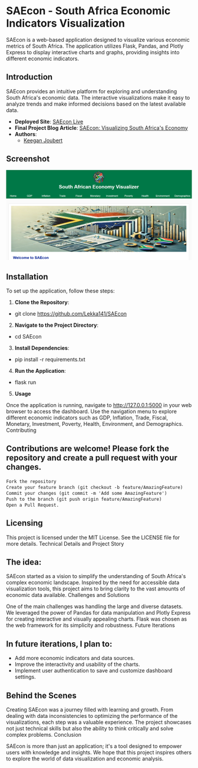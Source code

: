 # SAEcon - South Africa Economic Indicators Visualization

SAEcon is a web-based application designed to visualize various economic metrics of South Africa. The application utilizes Flask, Pandas, and Plotly Express to display interactive charts and graphs, providing insights into different economic indicators.

## Introduction

SAEcon provides an intuitive platform for exploring and understanding South Africa's economic data. The interactive visualizations make it easy to analyze trends and make informed decisions based on the latest available data.

- **Deployed Site**: [SAEcon Live](https://saeconflaskapp.azurewebsites.net/)
- **Final Project Blog Article**: [SAEcon: Visualizing South Africa's Economy](http://example.com/blog)
- **Authors**:
  - [Keegan Joubert](https://www.linkedin.com/in/keegan-joubert/)

## Screenshot

![SAEcon Screenshot](static/images/screenshot.png)

## Installation

To set up the application, follow these steps:

1. **Clone the Repository**:   
- git clone https://github.com/Lekka141/SAEcon

2. **Navigate to the Project Directory**:
- cd SAEcon

3. **Install Dependencies**:

- pip install -r requirements.txt

4. **Run the Application**:
- flask run

5. **Usage**

Once the application is running, navigate to http://127.0.0.1:5000 in your web browser to access the dashboard. Use the navigation menu to explore different economic indicators such as GDP, Inflation, Trade, Fiscal, Monetary, Investment, Poverty, Health, Environment, and Demographics.
Contributing

## Contributions are welcome! Please fork the repository and create a pull request with your changes.

    Fork the repository
    Create your feature branch (git checkout -b feature/AmazingFeature)
    Commit your changes (git commit -m 'Add some AmazingFeature')
    Push to the branch (git push origin feature/AmazingFeature)
    Open a Pull Request.

## Licensing

This project is licensed under the MIT License. See the LICENSE file for more details.
Technical Details and Project Story

## The idea:

SAEcon started as a vision to simplify the understanding of South Africa's complex economic landscape. Inspired by the need for accessible data visualization tools, this project aims to bring clarity to the vast amounts of economic data available.
Challenges and Solutions

One of the main challenges was handling the large and diverse datasets. We leveraged the power of Pandas for data manipulation and Plotly Express for creating interactive and visually appealing charts. Flask was chosen as the web framework for its simplicity and robustness.
Future Iterations

## In future iterations, I plan to:

- Add more economic indicators and data sources.
- Improve the interactivity and usability of the charts.
- Implement user authentication to save and customize dashboard settings.

## Behind the Scenes

Creating SAEcon was a journey filled with learning and growth. From dealing with data inconsistencies to optimizing the performance of the visualizations, each step was a valuable experience. The project showcases not just technical skills but also the ability to think critically and solve complex problems.
Conclusion

SAEcon is more than just an application; it's a tool designed to empower users with knowledge and insights. We hope that this project inspires others to explore the world of data visualization and economic analysis.

